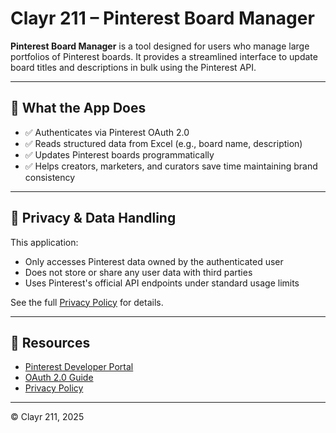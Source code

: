 # Clayr 211 – Pinterest Board Manager

**Pinterest Board Manager** is a tool designed for users who manage large portfolios of Pinterest boards. It provides a streamlined interface to update board titles and descriptions in bulk using the Pinterest API.

---

## 🔧 What the App Does

- ✅ Authenticates via Pinterest OAuth 2.0  
- ✅ Reads structured data from Excel (e.g., board name, description)  
- ✅ Updates Pinterest boards programmatically  
- ✅ Helps creators, marketers, and curators save time maintaining brand consistency

---

## 🔐 Privacy & Data Handling

This application:
- Only accesses Pinterest data owned by the authenticated user
- Does not store or share any user data with third parties
- Uses Pinterest's official API endpoints under standard usage limits

See the full [Privacy Policy](https://clayr211.github.io/pinterest-board-manager/privacy-policy) for details.

---

## 📄 Resources

- [Pinterest Developer Portal](https://developers.pinterest.com/)
- [OAuth 2.0 Guide](https://developers.pinterest.com/docs/api/v5/#tag/OAuth)
- [Privacy Policy](https://github.com/Clayr211/pinterest-board-manager/blob/main/privacy-policy.md)

---

© Clayr 211, 2025
